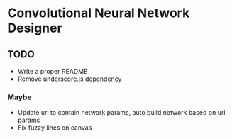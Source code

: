 #  Convolutional Neural Network Designer

## TODO
* Write a proper README
* Remove underscore.js dependency

### Maybe
* Update url to contain network params, auto build network based on url params
* Fix fuzzy lines on canvas
